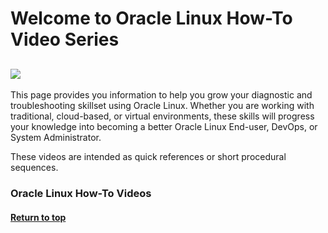 
# Welcome to Oracle Linux How-To Video Series <a name="howt"></a>
![](common/images/how-to-banner.png)
---
This page provides you information to help you grow your diagnostic and troubleshooting skillset using Oracle Linux. Whether you are working with traditional, cloud-based, or virtual environments, these skills will progress your knowledge into becoming a better Oracle Linux End-user, DevOps, or System Administrator.

These videos are intended as quick references or short procedural sequences.

### Oracle Linux How-To Videos


#### [Return to top](#top)

